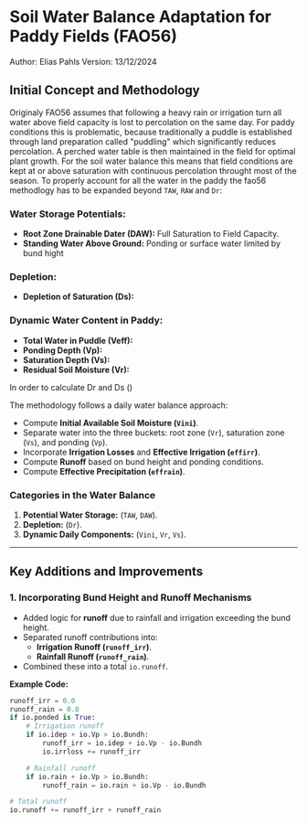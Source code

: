 # Soil Water Balance Adaptation for Paddy Fields (FAO56)

Author: Elias Pahls Version: 13/12/2024

## Initial Concept and Methodology

Originaly FAO56 assumes that following a heavy rain or irrigation turn all
water above field capacity is lost to percolation on the same day. For paddy
conditions this is problematic, because traditionally a puddle is established
through land preparation called "puddling" which significantly reduces
percolation. A perched water table is then maintained in the field for optimal
plant growth. For the soil water balance this means that field conditions are
kept at or above saturation with continuous percolation throught most of the
season. To properly account for all the water in the paddy the fao56 methodlogy
has to be expanded beyond `TAW`, `RAW` and `Dr`:

### Water Storage Potentials:
- **Root Zone Drainable Dater (DAW):**  Full Saturation to Field Capacity.
- **Standing Water Above Ground:** Ponding or surface water limited by bund hight
 
### Depletion:
- **Depletion of Saturation (Ds):** 

### Dynamic Water Content in Paddy:
- **Total Water in Puddle (Veff):**
- **Ponding Depth (Vp):**
- **Saturation Depth (Vs):** 
- **Residual Soil Moisture (Vr):**

In order to calculate Dr and Ds ()

The methodology follows a daily water balance approach:
- Compute **Initial Available Soil Moisture (`Vini`)**.
- Separate water into the three buckets: root zone (`Vr`), saturation zone
  (`Vs`), and ponding (`Vp`).
- Incorporate **Irrigation Losses** and **Effective Irrigation (`effirr`)**.
- Compute **Runoff** based on bund height and ponding conditions.
- Compute **Effective Precipitation (`effrain`)**.

### Categories in the Water Balance
1. **Potential Water Storage:** (`TAW`, `DAW`).
2. **Depletion:** (`Dr`).
3. **Dynamic Daily Components:** (`Vini`, `Vr`, `Vs`).

---

## Key Additions and Improvements

### 1. Incorporating Bund Height and Runoff Mechanisms
- Added logic for **runoff** due to rainfall and irrigation exceeding the bund
  height.
- Separated runoff contributions into:
  - **Irrigation Runoff (`runoff_irr`)**.
  - **Rainfall Runoff (`runoff_rain`)**.
- Combined these into a total `io.runoff`.

**Example Code:**
```python
runoff_irr = 0.0
runoff_rain = 0.0
if io.ponded is True:
    # Irrigation runoff
    if io.idep + io.Vp > io.Bundh:
        runoff_irr = io.idep + io.Vp - io.Bundh
        io.irrloss += runoff_irr

    # Rainfall runoff
    if io.rain + io.Vp > io.Bundh:
        runoff_rain = io.rain + io.Vp - io.Bundh

# Total runoff
io.runoff += runoff_irr + runoff_rain

